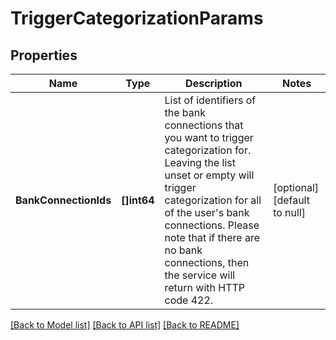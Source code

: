 # TriggerCategorizationParams

## Properties
Name | Type | Description | Notes
------------ | ------------- | ------------- | -------------
**BankConnectionIds** | **[]int64** | List of identifiers of the bank connections that you want to trigger categorization for. Leaving the list unset or empty will trigger categorization for all of the user&#39;s bank connections. Please note that if there are no bank connections, then the service will return with HTTP code 422. | [optional] [default to null]

[[Back to Model list]](../README.md#documentation-for-models) [[Back to API list]](../README.md#documentation-for-api-endpoints) [[Back to README]](../README.md)


